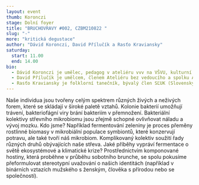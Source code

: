 ```yaml
---
layout: event
thumb: Koronczi
stage: Dolní foyer
title: "BRUCHOVRAVY #002, CZBM210822 "
slug: "-"
more: "kritická degustace"
author: "Dávid Koronczi, David Přílučík a Rasťo Kraviansky"
saturday:
  start: 11.00
  end: 14.00
bio:
  - Dávid Koronczi je umělec, pedagog v ateliéru vvv na VŠVU, kulturní organizátor a grafický designér. Zajímá se o angažované přístupy v umění, kolektivní sdílení a symbolicko-kritický potenciál gastronomie.
  - David Přílučík je umělcem, členem Ateliéru bez vedoucího a spolku Artyčok TV a spolupracuje s neziskovými a aktivistickými organizacemi. Ve své současné práci tematizuje vztahy a situace, které formují naši sociální a kulturní danost.
  - Rasťo Kraviansky je folklorní tanečník, bývalý člen SĽUK (Slovenský ľudový umelecký kolektív), aktuálně působící v několika inscenacích Slovenského národného divadla.
---
```


Naše individua jsou tvořeny celým spektrem různých živých a neživých forem, které se skládají v široké paletě vztahů. Kolonie bakterií umožňují trávení, bakteriofágní viry brání bakteriím v přemnožení. Bakteriální kolektivy střevního mikrobiomu jsou zřejmě schopné ovlivňovat náladu a vývoj mozku. Kdo jsme? Například fermentování zeleniny je proces přeměny rostlinné biomasy v mikrobiální populace symbiontů, které konzervují potravu, ale také tvoří náš mikrobiom. Komplikovaný kolektiv soužití řady různých druhů obývajících naše střeva. Jaké příběhy vypráví fermentace o světě ekosystémové a klimatické krize? Prostřednictvím komponované hostiny, která proběhne v průběhu sobotního brunche, se spolu pokusíme přeformulovat stereotypní uvažování o našich identitách (například v binárních vztazích mužského s ženským, člověka s přírodou nebo se společností).
